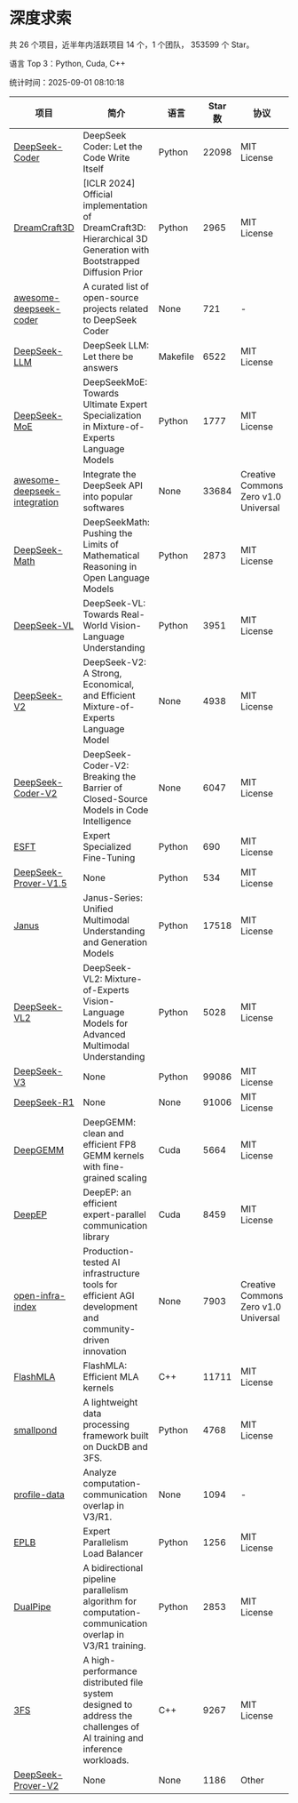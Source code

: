 # 深度求索

共 26 个项目，近半年内活跃项目 14 个，1 个团队， 353599 个 Star。

语言 Top 3：Python, Cuda, C++

统计时间：2025-09-01 08:10:18

| 项目 | 简介 | 语言 | Star 数 | 协议 | 创建时间 | 最后更新时间 | 最后提交时间 |
| --- | --- | --- | --- | --- | --- | --- | --- |
| [DeepSeek-Coder](https://github.com/deepseek-ai/DeepSeek-Coder) | DeepSeek Coder: Let the Code Write Itself | Python | 22098 | MIT License | 2023-10-20 | 2025-09-01 | 2024-05-21 |
| [DreamCraft3D](https://github.com/deepseek-ai/DreamCraft3D) | [ICLR 2024] Official implementation of DreamCraft3D: Hierarchical 3D Generation with Bootstrapped Diffusion Prior | Python | 2965 | MIT License | 2023-10-23 | 2025-08-28 | 2025-04-22 |
| [awesome-deepseek-coder](https://github.com/deepseek-ai/awesome-deepseek-coder) | A curated list of open-source projects related to DeepSeek Coder | None | 721 | - | 2023-11-06 | 2025-08-27 | 2024-04-03 |
| [DeepSeek-LLM](https://github.com/deepseek-ai/DeepSeek-LLM) | DeepSeek LLM: Let there be answers | Makefile | 6522 | MIT License | 2023-11-29 | 2025-08-31 | 2024-02-04 |
| [DeepSeek-MoE](https://github.com/deepseek-ai/DeepSeek-MoE) | DeepSeekMoE: Towards Ultimate Expert Specialization in Mixture-of-Experts Language Models | Python | 1777 | MIT License | 2024-01-02 | 2025-09-01 | 2024-01-16 |
| [awesome-deepseek-integration](https://github.com/deepseek-ai/awesome-deepseek-integration) | Integrate the DeepSeek API into popular softwares | None | 33684 | Creative Commons Zero v1.0 Universal | 2024-01-11 | 2025-09-01 | 2025-05-13 |
| [DeepSeek-Math](https://github.com/deepseek-ai/DeepSeek-Math) | DeepSeekMath: Pushing the Limits of Mathematical Reasoning in Open Language Models | Python | 2873 | MIT License | 2024-02-05 | 2025-08-31 | 2024-04-15 |
| [DeepSeek-VL](https://github.com/deepseek-ai/DeepSeek-VL) | DeepSeek-VL: Towards Real-World Vision-Language Understanding | Python | 3951 | MIT License | 2024-03-07 | 2025-09-01 | 2024-04-24 |
| [DeepSeek-V2](https://github.com/deepseek-ai/DeepSeek-V2) | DeepSeek-V2: A Strong, Economical, and Efficient Mixture-of-Experts Language Model | None | 4938 | MIT License | 2024-04-22 | 2025-08-31 | 2024-09-25 |
| [DeepSeek-Coder-V2](https://github.com/deepseek-ai/DeepSeek-Coder-V2) | DeepSeek-Coder-V2: Breaking the Barrier of Closed-Source Models in Code Intelligence | None | 6047 | MIT License | 2024-06-14 | 2025-09-01 | 2024-09-24 |
| [ESFT](https://github.com/deepseek-ai/ESFT) | Expert Specialized Fine-Tuning | Python | 690 | MIT License | 2024-07-04 | 2025-08-26 | 2025-05-22 |
| [DeepSeek-Prover-V1.5](https://github.com/deepseek-ai/DeepSeek-Prover-V1.5) | None | Python | 534 | MIT License | 2024-08-15 | 2025-08-27 | 2024-08-16 |
| [Janus](https://github.com/deepseek-ai/Janus) | Janus-Series: Unified Multimodal Understanding and Generation Models | Python | 17518 | MIT License | 2024-10-18 | 2025-09-01 | 2025-02-01 |
| [DeepSeek-VL2](https://github.com/deepseek-ai/DeepSeek-VL2) | DeepSeek-VL2: Mixture-of-Experts Vision-Language Models for Advanced Multimodal Understanding | Python | 5028 | MIT License | 2024-12-13 | 2025-09-01 | 2025-02-26 |
| [DeepSeek-V3](https://github.com/deepseek-ai/DeepSeek-V3) | None | Python | 99086 | MIT License | 2024-12-26 | 2025-09-01 | 2025-08-28 |
| [DeepSeek-R1](https://github.com/deepseek-ai/DeepSeek-R1) | None | None | 91006 | MIT License | 2025-01-20 | 2025-09-01 | 2025-06-27 |
| [DeepGEMM](https://github.com/deepseek-ai/DeepGEMM) | DeepGEMM: clean and efficient FP8 GEMM kernels with fine-grained scaling | Cuda | 5664 | MIT License | 2025-02-13 | 2025-09-01 | 2025-08-28 |
| [DeepEP](https://github.com/deepseek-ai/DeepEP) | DeepEP: an efficient expert-parallel communication library | Cuda | 8459 | MIT License | 2025-02-17 | 2025-09-01 | 2025-08-28 |
| [open-infra-index](https://github.com/deepseek-ai/open-infra-index) | Production-tested AI infrastructure tools for efficient AGI development and community-driven innovation | None | 7903 | Creative Commons Zero v1.0 Universal | 2025-02-21 | 2025-09-01 | 2025-05-15 |
| [FlashMLA](https://github.com/deepseek-ai/FlashMLA) | FlashMLA: Efficient MLA kernels | C++ | 11711 | MIT License | 2025-02-21 | 2025-09-01 | 2025-08-27 |
| [smallpond](https://github.com/deepseek-ai/smallpond) | A lightweight data processing framework built on DuckDB and 3FS. | Python | 4768 | MIT License | 2025-02-24 | 2025-09-01 | 2025-03-05 |
| [profile-data](https://github.com/deepseek-ai/profile-data) | Analyze computation-communication overlap in V3/R1. | None | 1094 | - | 2025-02-26 | 2025-09-01 | 2025-03-21 |
| [EPLB](https://github.com/deepseek-ai/EPLB) | Expert Parallelism Load Balancer | Python | 1256 | MIT License | 2025-02-26 | 2025-09-01 | 2025-03-24 |
| [DualPipe](https://github.com/deepseek-ai/DualPipe) | A bidirectional pipeline parallelism algorithm for computation-communication overlap in V3/R1 training. | Python | 2853 | MIT License | 2025-02-26 | 2025-09-01 | 2025-03-10 |
| [3FS](https://github.com/deepseek-ai/3FS) |  A high-performance distributed file system designed to address the challenges of AI training and inference workloads.  | C++ | 9267 | MIT License | 2025-02-27 | 2025-09-01 | 2025-08-26 |
| [DeepSeek-Prover-V2](https://github.com/deepseek-ai/DeepSeek-Prover-V2) | None | None | 1186 | Other | 2025-04-30 | 2025-09-01 | 2025-07-18 |
